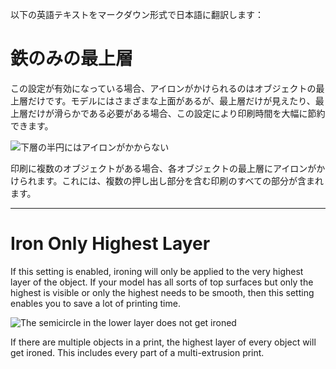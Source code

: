 以下の英語テキストをマークダウン形式で日本語に翻訳します：

鉄のみの最上層
====
この設定が有効になっている場合、アイロンがかけられるのはオブジェクトの最上層だけです。モデルにはさまざまな上面があるが、最上層だけが見えたり、最上層だけが滑らかである必要がある場合、この設定により印刷時間を大幅に節約できます。

![下層の半円にはアイロンがかからない](../images/ironing_only_highest_layer.png)

印刷に複数のオブジェクトがある場合、各オブジェクトの最上層にアイロンがかけられます。これには、複数の押し出し部分を含む印刷のすべての部分が含まれます。

---

Iron Only Highest Layer
====
If this setting is enabled, ironing will only be applied to the very highest layer of the object. If your model has all sorts of top surfaces but only the highest is visible or only the highest needs to be smooth, then this setting enables you to save a lot of printing time.

![The semicircle in the lower layer does not get ironed](../images/ironing_only_highest_layer.png)

If there are multiple objects in a print, the highest layer of every object will get ironed. This includes every part of a multi-extrusion print.